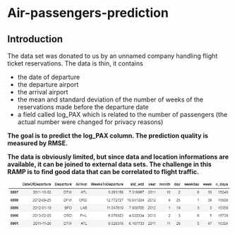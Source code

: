 # Air-passengers-prediction

## Introduction

The data set was donated to us by an unnamed company handling flight ticket reservations. The data is thin, it contains

* the date of departure
* the departure airport
* the arrival airport
* the mean and standard deviation of the number of weeks of the reservations made before the departure date
* a field called log_PAX which is related to the number of passengers (the actual number were changed for privacy reasons)

**The goal is to predict the log_PAX column. The prediction quality is measured by RMSE.**

**The data is obviously limited, but since data and location informations are available, it can be joined to external data sets. The challenge in this RAMP is to find good data that can be correlated to flight traffic.**

![head of initial dataset](https://github.com/Mehdi2402/images/blob/main/deep_initial_data.PNG?raw=true)
